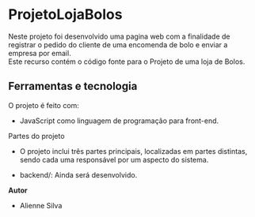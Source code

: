 # ProjetoLojaBolos
Neste projeto foi desenvolvido uma pagina web com a finalidade de registrar o pedido do cliente de uma encomenda de bolo e enviar a empresa por email.</br>
Este recurso contém o código fonte para o Projeto de uma loja de Bolos.
</br>

## Ferramentas e tecnologia

<p>O projeto é feito com:</br>

- JavaScript como linguagem de programação para front-end.</br>

<p>Partes do projeto

- O projeto inclui três partes principais, localizadas em partes distintas, sendo cada uma responsável por um aspecto do sistema.</br>

- backend/: Ainda será desenvolvido.</br>

**Autor**</br>

- Alienne Silva
